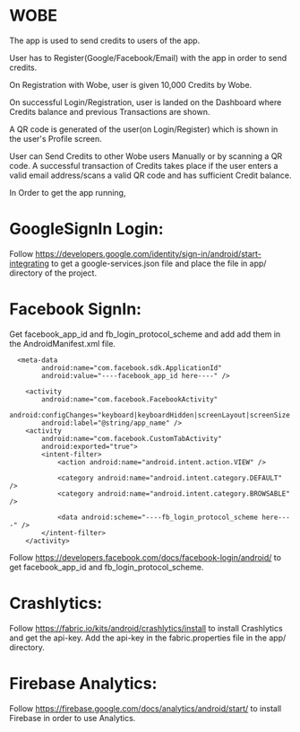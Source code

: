 # WOBE

The app is used to send credits to users of the app.

User has to Register(Google/Facebook/Email) with the app in order to send credits.

On Registration with Wobe, user is given 10,000 Credits by Wobe.

On successful Login/Registration, user is landed on the Dashboard where Credits balance and previous Transactions are shown.

A QR code is generated of the user(on Login/Register) which is shown in the user's Profile screen.

User can Send Credits to other Wobe users Manually or by scanning a QR code. A successful transaction of Credits takes place if the user enters a valid email address/scans a valid QR code and has sufficient Credit balance.







In Order to get the app running,
# GoogleSignIn Login:
Follow https://developers.google.com/identity/sign-in/android/start-integrating to get a google-services.json file and place the file in app/ directory of the project.



# Facebook SignIn:
Get facebook_app_id and fb_login_protocol_scheme and add add them in the AndroidManifest.xml file.


      <meta-data
            android:name="com.facebook.sdk.ApplicationId"
            android:value="----facebook_app_id here----" />

        <activity
            android:name="com.facebook.FacebookActivity"
            android:configChanges="keyboard|keyboardHidden|screenLayout|screenSize|orientation"
            android:label="@string/app_name" />
        <activity
            android:name="com.facebook.CustomTabActivity"
            android:exported="true">
            <intent-filter>
                <action android:name="android.intent.action.VIEW" />

                <category android:name="android.intent.category.DEFAULT" />
                <category android:name="android.intent.category.BROWSABLE" />

                <data android:scheme="----fb_login_protocol_scheme here----" />
            </intent-filter>
        </activity>
     
     
Follow https://developers.facebook.com/docs/facebook-login/android/ to get facebook_app_id and fb_login_protocol_scheme.



# Crashlytics:
Follow https://fabric.io/kits/android/crashlytics/install to install Crashlytics and get the api-key.
Add the api-key in the fabric.properties file in the app/ directory.

# Firebase Analytics:
Follow https://firebase.google.com/docs/analytics/android/start/ to install Firebase in order to use Analytics.






